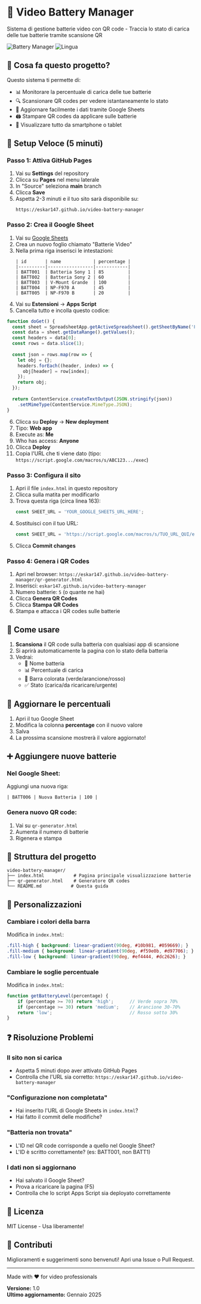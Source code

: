 # 🔋 Video Battery Manager

Sistema di gestione batterie video con QR code - Traccia lo stato di carica delle tue batterie tramite scansione QR

![Battery Manager](https://img.shields.io/badge/versione-1.0-blue)
![Lingua](https://img.shields.io/badge/lingua-italiano-green)

## 📱 Cosa fa questo progetto?

Questo sistema ti permette di:
- 📊 Monitorare la percentuale di carica delle tue batterie
- 🔍 Scansionare QR codes per vedere istantaneamente lo stato
- 📝 Aggiornare facilmente i dati tramite Google Sheets
- 🖨️ Stampare QR codes da applicare sulle batterie
- 📱 Visualizzare tutto da smartphone o tablet

## 🚀 Setup Veloce (5 minuti)

### Passo 1: Attiva GitHub Pages

1. Vai su **Settings** del repository
2. Clicca su **Pages** nel menu laterale
3. In "Source" seleziona **main** branch
4. Clicca **Save**
5. Aspetta 2-3 minuti e il tuo sito sarà disponibile su:
   ```
   https://eskar147.github.io/video-battery-manager
   ```

### Passo 2: Crea il Google Sheet

1. Vai su [Google Sheets](https://sheets.google.com)
2. Crea un nuovo foglio chiamato "Batterie Video"
3. Nella prima riga inserisci le intestazioni:
   ```
   | id       | name            | percentage |
   |----------|-----------------|------------|
   | BATT001  | Batteria Sony 1 | 85         |
   | BATT002  | Batteria Sony 2 | 60         |
   | BATT003  | V-Mount Grande  | 100        |
   | BATT004  | NP-F970 A       | 45         |
   | BATT005  | NP-F970 B       | 20         |
   ```
4. Vai su **Estensioni** → **Apps Script**
5. Cancella tutto e incolla questo codice:

```javascript
function doGet() {
  const sheet = SpreadsheetApp.getActiveSpreadsheet().getSheetByName('Foglio1');
  const data = sheet.getDataRange().getValues();
  const headers = data[0];
  const rows = data.slice(1);
  
  const json = rows.map(row => {
    let obj = {};
    headers.forEach((header, index) => {
      obj[header] = row[index];
    });
    return obj;
  });
  
  return ContentService.createTextOutput(JSON.stringify(json))
    .setMimeType(ContentService.MimeType.JSON);
}
```

6. Clicca su **Deploy** → **New deployment**
7. Tipo: **Web app**
8. Execute as: **Me**
9. Who has access: **Anyone**
10. Clicca **Deploy**
11. Copia l'URL che ti viene dato (tipo: `https://script.google.com/macros/s/ABC123.../exec`)

### Passo 3: Configura il sito

1. Apri il file `index.html` in questo repository
2. Clicca sulla matita per modificarlo
3. Trova questa riga (circa linea 163):
   ```javascript
   const SHEET_URL = 'YOUR_GOOGLE_SHEETS_URL_HERE';
   ```
4. Sostituisci con il tuo URL:
   ```javascript
   const SHEET_URL = 'https://script.google.com/macros/s/TUO_URL_QUI/exec';
   ```
5. Clicca **Commit changes**

### Passo 4: Genera i QR Codes

1. Apri nel browser: `https://eskar147.github.io/video-battery-manager/qr-generator.html`
2. Inserisci: `eskar147.github.io/video-battery-manager`
3. Numero batterie: `5` (o quante ne hai)
4. Clicca **Genera QR Codes**
5. Clicca **Stampa QR Codes**
6. Stampa e attacca i QR codes sulle batterie

## 🎯 Come usare

1. **Scansiona** il QR code sulla batteria con qualsiasi app di scansione
2. Si aprirà automaticamente la pagina con lo stato della batteria
3. Vedrai:
   - 🔋 Nome batteria
   - 📊 Percentuale di carica
   - 🎨 Barra colorata (verde/arancione/rosso)
   - ✅ Stato (carica/da ricaricare/urgente)

## 📝 Aggiornare le percentuali

1. Apri il tuo Google Sheet
2. Modifica la colonna **percentage** con il nuovo valore
3. Salva
4. La prossima scansione mostrerà il valore aggiornato!

## ➕ Aggiungere nuove batterie

### Nel Google Sheet:
Aggiungi una nuova riga:
```
| BATT006 | Nuova Batteria | 100 |
```

### Genera nuovo QR code:
1. Vai su `qr-generator.html`
2. Aumenta il numero di batterie
3. Rigenera e stampa

## 🔧 Struttura del progetto

```
video-battery-manager/
├── index.html           # Pagina principale visualizzazione batterie
├── qr-generator.html    # Generatore QR codes
└── README.md           # Questa guida
```

## 🎨 Personalizzazioni

### Cambiare i colori della barra
Modifica in `index.html`:
```css
.fill-high { background: linear-gradient(90deg, #10b981, #059669); }    /* Verde */
.fill-medium { background: linear-gradient(90deg, #f59e0b, #d97706); }  /* Arancione */
.fill-low { background: linear-gradient(90deg, #ef4444, #dc2626); }     /* Rosso */
```

### Cambiare le soglie percentuale
Modifica in `index.html`:
```javascript
function getBatteryLevel(percentage) {
    if (percentage >= 70) return 'high';      // Verde sopra 70%
    if (percentage >= 30) return 'medium';    // Arancione 30-70%
    return 'low';                             // Rosso sotto 30%
}
```

## ❓ Risoluzione Problemi

### Il sito non si carica
- Aspetta 5 minuti dopo aver attivato GitHub Pages
- Controlla che l'URL sia corretto: `https://eskar147.github.io/video-battery-manager`

### "Configurazione non completata"
- Hai inserito l'URL di Google Sheets in `index.html`?
- Hai fatto il commit delle modifiche?

### "Batteria non trovata"
- L'ID nel QR code corrisponde a quello nel Google Sheet?
- L'ID è scritto correttamente? (es: BATT001, non BATT1)

### I dati non si aggiornano
- Hai salvato il Google Sheet?
- Prova a ricaricare la pagina (F5)
- Controlla che lo script Apps Script sia deployato correttamente

## 📄 Licenza

MIT License - Usa liberamente!

## 🤝 Contributi

Miglioramenti e suggerimenti sono benvenuti! Apri una Issue o Pull Request.

---

Made with ❤️ for video professionals

**Versione:** 1.0  
**Ultimo aggiornamento:** Gennaio 2025
